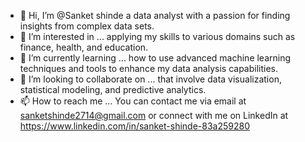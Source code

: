 - 👋 Hi, I’m @Sanket shinde a data analyst with a passion for finding insights from complex data sets.
- 👀 I’m interested in ... applying my skills to various domains such as finance, health, and education.
- 🌱 I’m currently learning ... how to use advanced machine learning techniques and tools to enhance my data analysis capabilities.
- 💞️ I’m looking to collaborate on ... that involve data visualization, statistical modeling, and predictive analytics.
- 📫 How to reach me ...  You can contact me via email at sanketshinde2714@gmail.com or connect with me on LinkedIn at https://www.linkedin.com/in/sanket-shinde-83a259280


<!---
Sanky1999/Sanky1999 is a ✨ special ✨ repository because its `README.md` (this file) appears on your GitHub profile.
You can click the Preview link to take a look at your changes.
--->
